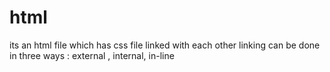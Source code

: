 # html
its an html file which has css file linked with each other
linking can be  done in three ways : external , internal, in-line
